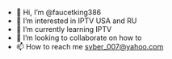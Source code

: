 - 👋 Hi, I’m @faucetking386
- 👀 I’m interested in IPTV USA and RU
- 🌱 I’m currently learning IPTV
- 💞️ I’m looking to collaborate on how to
- 📫 How to reach me syber_007@yahoo.com
<!---
faucetking386/faucetking386 is a ✨ special ✨ repository because its `README.md` (this file) appears on your GitHub profile.
You can click the Preview link to take a look at your changes.
--->
